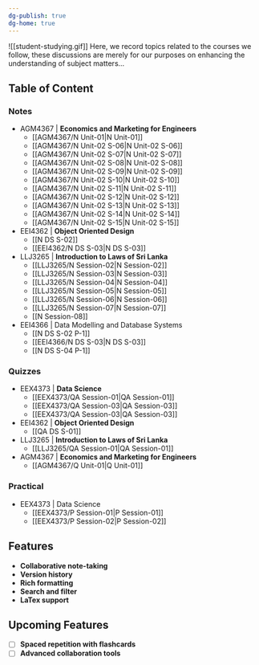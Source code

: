 ```yaml
---
dg-publish: true
dg-home: true
---
```

![[student-studying.gif]]
Here, we record topics related to the courses we follow, these discussions are merely for our purposes on enhancing the understanding of subject matters...

## Table of Content

### Notes
- AGM4367 | **Economics and Marketing for Engineers**
	- [[AGM4367/N Unit-01|N Unit-01]]
	- [[AGM4367/N Unit-02 S-06|N Unit-02 S-06]]
	- [[AGM4367/N Unit-02 S-07|N Unit-02 S-07]]
	- [[AGM4367/N Unit-02 S-08|N Unit-02 S-08]]
	- [[AGM4367/N Unit-02 S-09|N Unit-02 S-09]]
	- [[AGM4367/N Unit-02 S-10|N Unit-02 S-10]]
	- [[AGM4367/N Unit-02 S-11|N Unit-02 S-11]]
	- [[AGM4367/N Unit-02 S-12|N Unit-02 S-12]]
	- [[AGM4367/N Unit-02 S-13|N Unit-02 S-13]]
	- [[AGM4367/N Unit-02 S-14|N Unit-02 S-14]]
	- [[AGM4367/N Unit-02 S-15|N Unit-02 S-15]]
- EEI4362 | **Object Oriented Design**
	- [[N DS S-02]]
	- [[EEI4362/N DS S-03|N DS S-03]]
- LLJ3265 | **Introduction to Laws of Sri Lanka**
	- [[LLJ3265/N Session-02|N Session-02]]
	- [[LLJ3265/N Session-03|N Session-03]]
	- [[LLJ3265/N Session-04|N Session-04]]
	- [[LLJ3265/N Session-05|N Session-05]]
	- [[LLJ3265/N Session-06|N Session-06]]
	- [[LLJ3265/N Session-07|N Session-07]]
	- [[N Session-08]]
- EEI4366 | Data Modelling and Database Systems
	- [[N DS S-02 P-1]]
	- [[EEI4366/N DS S-03|N DS S-03]]
	- [[N DS S-04 P-1]]
### Quizzes
- EEX4373 | **Data Science**
	- [[EEX4373/QA Session-01|QA Session-01]]
	- [[EEX4373/QA Session-03|QA Session-03]]
	- [[EEX4373/QA Session-03|QA Session-03]]
- EEI4362 | **Object Oriented Design**
	- [[QA DS S-01]]
- LLJ3265 | **Introduction to Laws of Sri Lanka**
	- [[LLJ3265/QA Session-01|QA Session-01]]
- AGM4367 | **Economics and Marketing for Engineers**
	- [[AGM4367/Q Unit-01|Q Unit-01]]

### Practical
- EEX4373 | Data Science
	- [[EEX4373/P Session-01|P Session-01]]
	- [[EEX4373/P Session-02|P Session-02]]

## Features
- **Collaborative note-taking**
- **Version history**
- **Rich formatting**
- **Search and filter**
- **LaTex support**

## Upcoming Features
 - [ ] **Spaced repetition with flashcards**
 - [ ] **Advanced collaboration tools**
